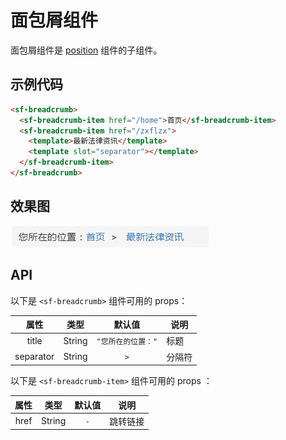 # 面包屑组件
面包屑组件是 [position](./position.html) 组件的子组件。

## 示例代码

```html 
<sf-breadcrumb>
  <sf-breadcrumb-item href="/home">首页</sf-breadcrumb-item>
  <sf-breadcrumb-item href="/zxflzx">
    <template>最新法律资讯</template>
    <template slot="separator"></template>
  </sf-breadcrumb-item>
</sf-breadcrumb>
```

## 效果图

![preview](./media/breadcrumb.png)

## API
以下是 `<sf-breadcrumb>` 组件可用的 props：

| 属性 | 类型 | 默认值 | 说明 |
| :---: | :---: | :---: | --- |
| title | String | `"您所在的位置："` | 标题 |
| separator | String | `>` | 分隔符 |

以下是 `<sf-breadcrumb-item>` 组件可用的 props ：

| 属性 | 类型 | 默认值 | 说明 |
| :---: | :---: | :---: | --- |
| href | String | `-` | 跳转链接 |